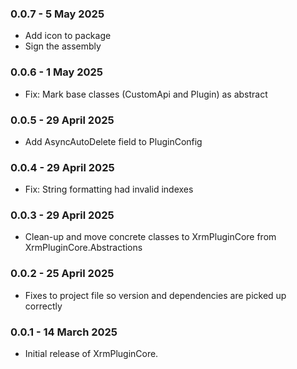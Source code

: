 ### 0.0.7 - 5 May 2025
* Add icon to package
* Sign the assembly

### 0.0.6 - 1 May 2025
* Fix: Mark base classes (CustomApi and Plugin) as abstract

### 0.0.5 - 29 April 2025
* Add AsyncAutoDelete field to PluginConfig

### 0.0.4 - 29 April 2025
* Fix: String formatting had invalid indexes

### 0.0.3 - 29 April 2025
* Clean-up and move concrete classes to XrmPluginCore from XrmPluginCore.Abstractions

### 0.0.2 - 25 April 2025
* Fixes to project file so version and dependencies are picked up correctly

### 0.0.1 - 14 March 2025
* Initial release of XrmPluginCore.